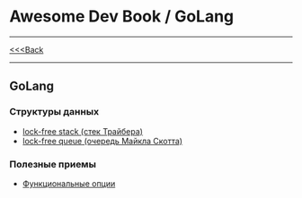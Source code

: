 # Awesome Dev Book / GoLang

***
[<<<Back](../../README.md)
***

## GoLang

### Структуры данных

- [lock-free stack (стек Трайбера)](./data_structs/STACK_TRYBER.md)
- [lock-free queue (очередь Майкла Скотта)](./data_structs/QUEUE_MICHAEL_SCOTT.md)

### Полезные приемы

- [Функциональные опции](../../code/go_lang/use_cases/options/config.go)
